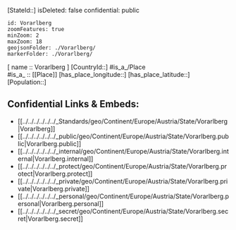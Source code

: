 ﻿---
location: [ 47.2 , 9.9 ] 

type: State
tags:
- geo/State

---
[StateId::] 
isDeleted: false
confidential: public
```leaflet
id: Vorarlberg
zoomFeatures: true 
minZoom: 2 
maxZoom: 18
geojsonFolder: ./Vorarlberg/
markerFolder: ./Vorarlberg/
```

[ name :: Vorarlberg ] 
[CountryId::] 
#is_a_/Place  
#is_a_ :: [[Place]] 
[has_place_longitude::] 
[has_place_latitude::] 
[Population::] 



## Confidential Links & Embeds: 
- [[../../../../../../_Standards/geo/Continent/Europe/Austria/State/Vorarlberg|Vorarlberg]] 
- [[../../../../../../_public/geo/Continent/Europe/Austria/State/Vorarlberg.public|Vorarlberg.public]] 
- [[../../../../../../_internal/geo/Continent/Europe/Austria/State/Vorarlberg.internal|Vorarlberg.internal]] 
- [[../../../../../../_protect/geo/Continent/Europe/Austria/State/Vorarlberg.protect|Vorarlberg.protect]] 
- [[../../../../../../_private/geo/Continent/Europe/Austria/State/Vorarlberg.private|Vorarlberg.private]] 
- [[../../../../../../_personal/geo/Continent/Europe/Austria/State/Vorarlberg.personal|Vorarlberg.personal]] 
- [[../../../../../../_secret/geo/Continent/Europe/Austria/State/Vorarlberg.secret|Vorarlberg.secret]] 
